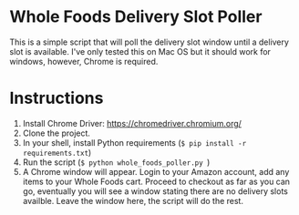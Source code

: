 # Whole Foods Delivery Slot Poller

This is a simple script that will poll the delivery slot window until a delivery slot is available.  I've only tested this on Mac OS but it should work for windows, however, Chrome is required.

# Instructions

1. Install Chrome Driver: https://chromedriver.chromium.org/
2. Clone the project.
3. In your shell, install Python requirements (```$ pip install -r requirements.txt```)
4. Run the script (```$ python whole_foods_poller.py ```)
5. A Chrome window will appear.  Login to your Amazon account, add any items to your Whole Foods cart.  Proceed to checkout as far as you can go, eventually you will see a window stating there are no delivery slots availble.  Leave the window here, the script will do the rest.
